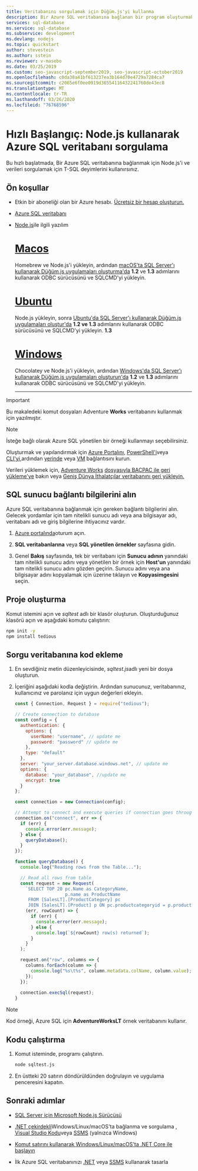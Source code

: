 ```yaml
---
title: Veritabanını sorgulamak için Düğüm.js'yi kullanma
description: Bir Azure SQL veritabanına bağlanan bir program oluşturmak ve T-SQL deyimlerini kullanarak sorgulamak için Node.js nasıl kullanılır?
services: sql-database
ms.service: sql-database
ms.subservice: development
ms.devlang: nodejs
ms.topic: quickstart
author: stevestein
ms.author: sstein
ms.reviewer: v-masebo
ms.date: 03/25/2019
ms.custom: seo-javascript-september2019, seo-javascript-october2019
ms.openlocfilehash: c0da38a41bf613237ea3b164d70e4729a7284ca7
ms.sourcegitcommit: c2065e6f0ee0919d36554116432241760de43ec8
ms.translationtype: MT
ms.contentlocale: tr-TR
ms.lasthandoff: 03/26/2020
ms.locfileid: "76768596"
---
```

# <a name="quickstart-use-nodejs-to-query-an-azure-sql-database"></a>Hızlı Başlangıç: Node.js kullanarak Azure SQL veritabanı sorgulama

Bu hızlı başlatmada, Bir Azure SQL veritabanına bağlanmak için Node.js'i ve verileri sorgulamak için T-SQL deyimlerini kullanırsınız.

## <a name="prerequisites"></a>Ön koşullar

- Etkin bir aboneliği olan bir Azure hesabı. [Ücretsiz bir hesap oluşturun.](https://azure.microsoft.com/free/?ref=microsoft.com&utm_source=microsoft.com&utm_medium=docs&utm_campaign=visualstudio)
- [Azure SQL veritabanı](sql-database-single-database-get-started.md)
- [Node.js](https://nodejs.org)ile ilgili yazılım

  # <a name="macos"></a>[Macos](#tab/macos)

  Homebrew ve Node.js'i yükleyin, ardından [macOS'ta SQL Server'ı kullanarak Düğüm.js uygulamaları oluşturma'da](https://www.microsoft.com/sql-server/developer-get-started/node/mac/) **1.2** ve **1.3** adımlarını kullanarak ODBC sürücüsünü ve SQLCMD'yi yükleyin.

  # <a name="ubuntu"></a>[Ubuntu](#tab/ubuntu)

  Node.js yükleyin, sonra [Ubuntu'da SQL Server'ı kullanarak Düğüm.js uygulamaları oluştur'da](https://www.microsoft.com/sql-server/developer-get-started/node/ubuntu/) **1.2 ve 1.3** adımlarını kullanarak ODBC sürücüsünü ve SQLCMD'yi yükleyin. **1.3**

  # <a name="windows"></a>[Windows](#tab/windows)

  Chocolatey ve Node.js'i yükleyin, ardından [Windows'da SQL Server'ı kullanarak Düğüm.js uygulamaları oluşturun'da](https://www.microsoft.com/sql-server/developer-get-started/node/windows/) **1.2** ve **1.3** adımlarını kullanarak ODBC sürücüsünü ve SQLCMD'yi yükleyin.

  ---

> [!IMPORTANT]
> Bu makaledeki komut dosyaları Adventure **Works** veritabanını kullanmak için yazılmıştır.

> [!NOTE]
> İsteğe bağlı olarak Azure SQL yönetilen bir örneği kullanmayı seçebilirsiniz.
>
> Oluşturmak ve yapılandırmak için [Azure Portalını,](sql-database-managed-instance-get-started.md) [PowerShell'i](scripts/sql-database-create-configure-managed-instance-powershell.md)veya [CLI'yi,](https://medium.com/azure-sqldb-managed-instance/working-with-sql-managed-instance-using-azure-cli-611795fe0b44)ardından [yerinde](sql-database-managed-instance-configure-p2s.md) veya [VM](sql-database-managed-instance-configure-vm.md) bağlantısını kurun.
>
> Verileri yüklemek için, [Adventure Works](https://github.com/Microsoft/sql-server-samples/tree/master/samples/databases/adventure-works) [dosyasıyla BACPAC ile geri yükleme'ye](sql-database-import.md) bakın veya [Geniş Dünya İthalatçılar veritabanını geri yükleyin.](sql-database-managed-instance-get-started-restore.md)

## <a name="get-sql-server-connection-information"></a>SQL sunucu bağlantı bilgilerini alın

Azure SQL veritabanına bağlanmak için gereken bağlantı bilgilerini alın. Gelecek yordamlar için tam nitelikli sunucu adı veya ana bilgisayar adı, veritabanı adı ve giriş bilgilerine ihtiyacınız vardır.

1. [Azure portalında](https://portal.azure.com/)oturum açın.

2. **SQL veritabanlarına** veya **SQL yönetilen örnekler** sayfasına gidin.

3. Genel **Bakış** sayfasında, tek bir veritabanı için **Sunucu adının** yanındaki tam nitelikli sunucu adını veya yönetilen bir örnek için **Host'un** yanındaki tam nitelikli sunucu adını gözden geçirin. Sunucu adını veya ana bilgisayar adını kopyalamak için üzerine tıklayın ve **Kopyasimgesini** seçin. 

## <a name="create-the-project"></a>Proje oluşturma

Komut istemini açın ve *sqltest* adlı bir klasör oluşturun. Oluşturduğunuz klasörü açın ve aşağıdaki komutu çalıştırın:

  ```bash
  npm init -y
  npm install tedious
  ```

## <a name="add-code-to-query-database"></a>Sorgu veritabanına kod ekleme

1. En sevdiğiniz metin düzenleyicisinde, *sqltest.js*adlı yeni bir dosya oluşturun.

1. İçeriğini aşağıdaki kodla değiştirin. Ardından sunucunuz, veritabanınız, kullanıcınız ve parolanız için uygun değerleri ekleyin.

    ```js
    const { Connection, Request } = require("tedious");

    // Create connection to database
    const config = {
      authentication: {
        options: {
          userName: "username", // update me
          password: "password" // update me
        },
        type: "default"
      },
      server: "your_server.database.windows.net", // update me
      options: {
        database: "your_database", //update me
        encrypt: true
      }
    };

    const connection = new Connection(config);

    // Attempt to connect and execute queries if connection goes through
    connection.on("connect", err => {
      if (err) {
        console.error(err.message);
      } else {
        queryDatabase();
      }
    });

    function queryDatabase() {
      console.log("Reading rows from the Table...");

      // Read all rows from table
      const request = new Request(
        `SELECT TOP 20 pc.Name as CategoryName,
                       p.name as ProductName
         FROM [SalesLT].[ProductCategory] pc
         JOIN [SalesLT].[Product] p ON pc.productcategoryid = p.productcategoryid`,
        (err, rowCount) => {
          if (err) {
            console.error(err.message);
          } else {
            console.log(`${rowCount} row(s) returned`);
          }
        }
      );

      request.on("row", columns => {
        columns.forEach(column => {
          console.log("%s\t%s", column.metadata.colName, column.value);
        });
      });
      
      connection.execSql(request);
    }
    ```

> [!NOTE]
> Kod örneği, Azure SQL için **AdventureWorksLT** örnek veritabanını kullanır.

## <a name="run-the-code"></a>Kodu çalıştırma

1. Komut isteminde, programı çalıştırın.

    ```bash
    node sqltest.js
    ```

1. En üstteki 20 satırın döndürüldünden doğrulayın ve uygulama penceresini kapatın.

## <a name="next-steps"></a>Sonraki adımlar

- [SQL Server için Microsoft Node.js Sürücüsü](/sql/connect/node-js/node-js-driver-for-sql-server)

- [.NET çekirdekli](sql-database-connect-query-dotnet-core.md)Windows/Linux/macOS'ta bağlanma ve sorgulama , [Visual Studio Kodu](sql-database-connect-query-vscode.md)veya [SSMS](sql-database-connect-query-ssms.md) (yalnızca Windows)

- [Komut satırını kullanarak Windows/Linux/macOS'ta .NET Core ile başlayın](/dotnet/core/tutorials/using-with-xplat-cli)

- İlk Azure SQL veritabanınızı [.NET](sql-database-design-first-database-csharp.md) veya [SSMS](sql-database-design-first-database.md) kullanarak tasarla
